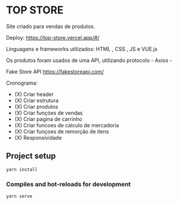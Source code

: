 # TOP STORE

Site criado para vendas de produtos.

Deploy: https://top-store.vercel.app/#/

Linguagens e frameworks utilizados: HTML , CSS , JS e VUE.js

Os produtos foram usados de uma API, utilizando protocolo - Axios -

Fake Store API
https://fakestoreapi.com/

Cronograma:

- (X) Criar header
- (X) Criar estrutura
- (X) Criar produtos
- (X) Criar funçóes de vendas
- (X) Criar pagina de carrinho
- (X) Criar funcoes de calculo de mercadoria
- (X) Criar funçoes de remorção de itens
- (X) Responsividade



## Project setup
```
yarn install
```

### Compiles and hot-reloads for development
```
yarn serve
```

